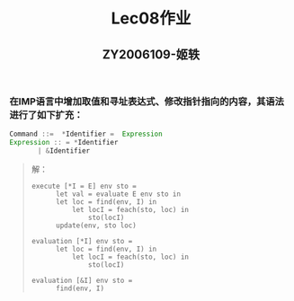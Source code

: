 # <center>Lec08作业</center>

## <center>ZY2006109-姬轶</center>

</br>

### 在IMP语言中增加取值和寻址表达式、修改指针指向的内容，其语法进行了如下扩充：
```java
Command ::=  *Identifier =  Expression
Expression :: = *Identifier
       | &Identifier
```
> 解：
> ```
> execute [*I = E] env sto =
>       let val = evaluate E env sto in
>       let loc = find(env, I) in
>           let locI = feach(sto, loc) in
>               sto(locI)
>       update(env, sto loc)
> 
> evaluation [*I] env sto =
>       let loc = find(env, I) in
>           let locI = feach(sto, loc) in
>               sto(locI)
> 
> evaluation [&I] env sto =
>       find(env, I)
> ```